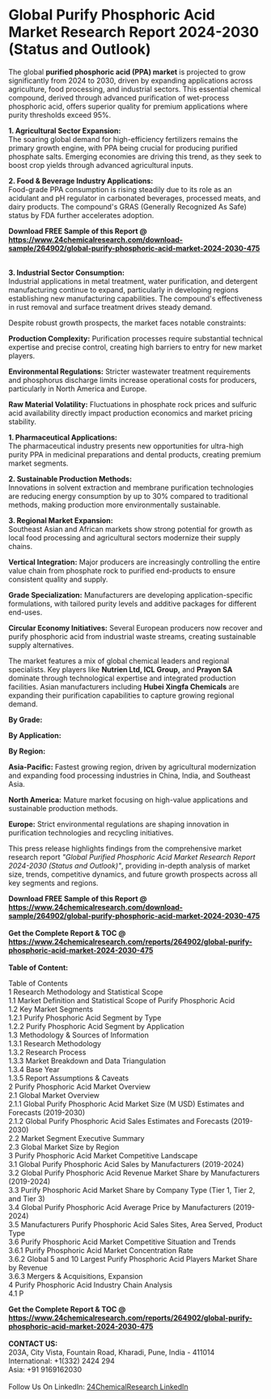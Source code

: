 <h1>Global Purify Phosphoric Acid Market Research Report 2024-2030 (Status and Outlook)</h1><p>The global <strong>purified phosphoric acid (PPA) market</strong> is projected to grow significantly from 2024 to 2030, driven by expanding applications across agriculture, food processing, and industrial sectors. This essential chemical compound, derived through advanced purification of wet-process phosphoric acid, offers superior quality for premium applications where purity thresholds exceed 95%.</p><p><strong>1. Agricultural Sector Expansion:</strong><br>
The soaring global demand for high-efficiency fertilizers remains the primary growth engine, with PPA being crucial for producing purified phosphate salts. Emerging economies are driving this trend, as they seek to boost crop yields through advanced agricultural inputs.</p><p><strong>2. Food &amp; Beverage Industry Applications:</strong><br>
Food-grade PPA consumption is rising steadily due to its role as an acidulant and pH regulator in carbonated beverages, processed meats, and dairy products. The compound's GRAS (Generally Recognized As Safe) status by FDA further accelerates adoption.</p><div><b>Download FREE Sample of this Report @ 
            <a href="https://www.24chemicalresearch.com/download-sample/264902/global-purify-phosphoric-acid-market-2024-2030-475">
            https://www.24chemicalresearch.com/download-sample/264902/global-purify-phosphoric-acid-market-2024-2030-475</a></b></div><br><p><strong>3. Industrial Sector Consumption:</strong><br>
Industrial applications in metal treatment, water purification, and detergent manufacturing continue to expand, particularly in developing regions establishing new manufacturing capabilities. The compound's effectiveness in rust removal and surface treatment drives steady demand.</p><p>Despite robust growth prospects, the market faces notable constraints:</p><p><strong>Production Complexity:</strong> Purification processes require substantial technical expertise and precise control, creating high barriers to entry for new market players.</p><p><strong>Environmental Regulations:</strong> Stricter wastewater treatment requirements and phosphorus discharge limits increase operational costs for producers, particularly in North America and Europe.</p><p><strong>Raw Material Volatility:</strong> Fluctuations in phosphate rock prices and sulfuric acid availability directly impact production economics and market pricing stability.</p><p><strong>1. Pharmaceutical Applications:</strong><br>
The pharmaceutical industry presents new opportunities for ultra-high purity PPA in medicinal preparations and dental products, creating premium market segments.</p><p><strong>2. Sustainable Production Methods:</strong><br>
Innovations in solvent extraction and membrane purification technologies are reducing energy consumption by up to 30% compared to traditional methods, making production more environmentally sustainable.</p><p><strong>3. Regional Market Expansion:</strong><br>
Southeast Asian and African markets show strong potential for growth as local food processing and agricultural sectors modernize their supply chains.</p><p><strong>Vertical Integration:</strong> Major producers are increasingly controlling the entire value chain from phosphate rock to purified end-products to ensure consistent quality and supply.</p><p><strong>Grade Specialization:</strong> Manufacturers are developing application-specific formulations, with tailored purity levels and additive packages for different end-uses.</p><p><strong>Circular Economy Initiatives:</strong> Several European producers now recover and purify phosphoric acid from industrial waste streams, creating sustainable supply alternatives.</p><p>The market features a mix of global chemical leaders and regional specialists. Key players like <strong>Nutrien Ltd, ICL Group,</strong> and <strong>Prayon SA</strong> dominate through technological expertise and integrated production facilities. Asian manufacturers including <strong>Hubei Xingfa Chemicals</strong> are expanding their purification capabilities to capture growing regional demand.</p><p><strong>By Grade:</strong></p><p><strong>By Application:</strong></p><p><strong>By Region:</strong></p><p><strong>Asia-Pacific:</strong> Fastest growing region, driven by agricultural modernization and expanding food processing industries in China, India, and Southeast Asia.</p><p><strong>North America:</strong> Mature market focusing on high-value applications and sustainable production methods.</p><p><strong>Europe:</strong> Strict environmental regulations are shaping innovation in purification technologies and recycling initiatives.</p><p>This press release highlights findings from the comprehensive market research report <em>"Global Purified Phosphoric Acid Market Research Report 2024-2030 (Status and Outlook)"</em>, providing in-depth analysis of market size, trends, competitive dynamics, and future growth prospects across all key segments and regions.</p><div><b>Download FREE Sample of this Report @ 
            <a href="https://www.24chemicalresearch.com/download-sample/264902/global-purify-phosphoric-acid-market-2024-2030-475">
            https://www.24chemicalresearch.com/download-sample/264902/global-purify-phosphoric-acid-market-2024-2030-475</a></b></div><br><div><b>Get the Complete Report & TOC @ 
            <a href="https://www.24chemicalresearch.com/reports/264902/global-purify-phosphoric-acid-market-2024-2030-475">
            https://www.24chemicalresearch.com/reports/264902/global-purify-phosphoric-acid-market-2024-2030-475</a></b></div><br>
            <b>Table of Content:</b><p>Table of Contents<br />
1 Research Methodology and Statistical Scope<br />
1.1 Market Definition and Statistical Scope of Purify Phosphoric Acid<br />
1.2 Key Market Segments<br />
1.2.1 Purify Phosphoric Acid Segment by Type<br />
1.2.2 Purify Phosphoric Acid Segment by Application<br />
1.3 Methodology & Sources of Information<br />
1.3.1 Research Methodology<br />
1.3.2 Research Process<br />
1.3.3 Market Breakdown and Data Triangulation<br />
1.3.4 Base Year<br />
1.3.5 Report Assumptions & Caveats<br />
2 Purify Phosphoric Acid Market Overview<br />
2.1 Global Market Overview<br />
2.1.1 Global Purify Phosphoric Acid Market Size (M USD) Estimates and Forecasts (2019-2030)<br />
2.1.2 Global Purify Phosphoric Acid Sales Estimates and Forecasts (2019-2030)<br />
2.2 Market Segment Executive Summary<br />
2.3 Global Market Size by Region<br />
3 Purify Phosphoric Acid Market Competitive Landscape<br />
3.1 Global Purify Phosphoric Acid Sales by Manufacturers (2019-2024)<br />
3.2 Global Purify Phosphoric Acid Revenue Market Share by Manufacturers (2019-2024)<br />
3.3 Purify Phosphoric Acid Market Share by Company Type (Tier 1, Tier 2, and Tier 3)<br />
3.4 Global Purify Phosphoric Acid Average Price by Manufacturers (2019-2024)<br />
3.5 Manufacturers Purify Phosphoric Acid Sales Sites, Area Served, Product Type<br />
3.6 Purify Phosphoric Acid Market Competitive Situation and Trends<br />
3.6.1 Purify Phosphoric Acid Market Concentration Rate<br />
3.6.2 Global 5 and 10 Largest Purify Phosphoric Acid Players Market Share by Revenue<br />
3.6.3 Mergers & Acquisitions, Expansion<br />
4 Purify Phosphoric Acid Industry Chain Analysis<br />
4.1 P</p><div><b>Get the Complete Report & TOC @ 
            <a href="https://www.24chemicalresearch.com/reports/264902/global-purify-phosphoric-acid-market-2024-2030-475">
            https://www.24chemicalresearch.com/reports/264902/global-purify-phosphoric-acid-market-2024-2030-475</a></b></div><br><b>CONTACT US:</b><br>
            203A, City Vista, Fountain Road, Kharadi, Pune, India - 411014<br>
            International: +1(332) 2424 294<br>
            Asia: +91 9169162030 <br><br>
            Follow Us On LinkedIn: <a href="https://www.linkedin.com/company/24chemicalresearch/">24ChemicalResearch LinkedIn</a>